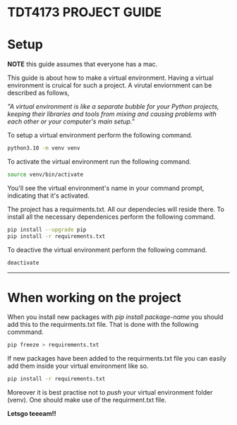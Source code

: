 # TDT4173 PROJECT GUIDE

# Setup

**NOTE** this guide assumes that everyone has a mac.

This guide is about how to make a virtual environment. Having a virtual environment is cruical for such a project. A virutal enviornment can be described as follows,

*"A virtual environment is like a separate bubble for your Python projects, keeping their libraries and tools from mixing and causing problems with each other or your computer's main setup."*

To setup a virtual environment perform the following command.

```bash
python3.10 -m venv venv
```

To activate the virtual environment run the following command. 

```bash
source venv/bin/activate
```
You'll see the virtual environment's name in your command prompt, indicating that it's activated.

The project has a requirments.txt. All our dependecies will reside there. To install all the necessary dependenices perform the following command.

```bash
pip install --upgrade pip
pip install -r requirements.txt
```

To deactive the virtual environment perform the following command.

```bash
deactivate
```

----------------------------------------------------------------------

# When working on the project

When you install new packages with *pip install package-name* you should add this to the requirments.txt file. That is done with the following commmand.

```bash
pip freeze > requirements.txt
```

If new packages have been added to the requirments.txt file you can easily add them inside your virtual environment like so.

```bash
pip install -r requirements.txt
```

Moreover it is best practise not to *push* your virtual environment folder (venv). One should make use of the requirment.txt file.

**Letsgo teeeam!!**
